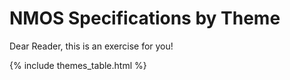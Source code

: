 # NMOS Specifications by Theme

Dear Reader, this is an exercise for you!

{% include themes_table.html %}
